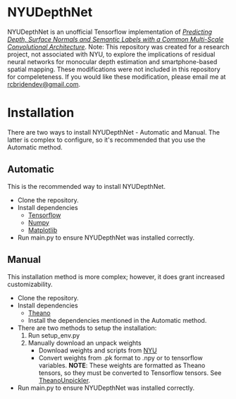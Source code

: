 # NYUDepthNet
NYUDepthNet is an unofficial Tensorflow implementation of *[Predicting Depth, Surface Normals and Semantic Labels with a Common Multi-Scale Convolutional Architecture](https://www.cs.nyu.edu/~deigen/depth/)*. Note: This repository was created for a research project, not associated with NYU, to explore the implications of residual neural networks for monocular depth estimation and smartphone-based spatial mapping. These modifications were not included in this repository for compeleteness. If you would like these modification, please email me at rcbridendev@gmail.com. 


# Installation
There are two ways to install NYUDepthNet - Automatic and Manual. The latter is complex to configure, so it's recommended that you use the Automatic method.

## Automatic 
This is the recommended way to install NYUDepthNet.
* Clone the repository.
* Install dependencies
	* [Tensorflow](https://github.com/tensorflow/tensorflow)
	* [Numpy](https://github.com/numpy/numpy)
	* [Matplotlib](https://github.com/matplotlib/matplotlib)
* Run main.py to ensure NYUDepthNet was installed correctly.

## Manual
This installation method is more complex; however, it does grant increased customizability.
* Clone the repository.
* Install dependencies
	* [Theano](https://github.com/Theano/Theano)
	* Install the dependencies mentioned in the Automatic method.
* There are two methods to setup the installation:
	1. Run setup_env.py
	2. Manually download an unpack weights
		* Download weights and scripts from [NYU](https://cs.nyu.edu/~deigen/depth/)
		* Convert weights from .pk format to .npy or to tensorflow variables. __NOTE__: These weights are formatted as Theano tensors, so they must be converted to Tensorflow tensors. See [TheanoUnpickler](https://github.com/Rostifar/TheanoUnpickler).
* Run main.py to ensure NYUDepthNet was installed correctly.

